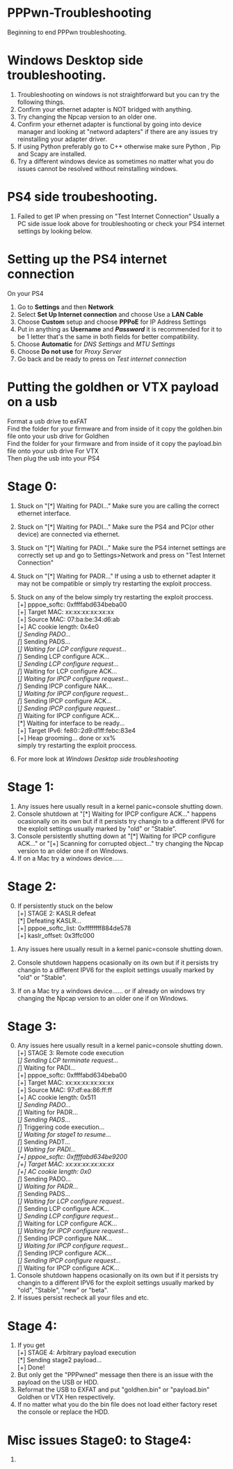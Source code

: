 # PPPwn-Troubleshooting     
Beginning to end PPPwn troubleshooting.    

# Windows Desktop side troubleshooting.     
1. Troubleshooting on windows is not straightforward but you can try the following things.
2. Confirm your ethernet adapter is NOT bridged with anything. 
3. Try changing the Npcap version to an older one.         
4. Confirm your ethernet adapter is functional by going into device manager and looking at "netword adapters" if there are any issues try reinstalling your adapter driver. 
5. If using Python preferably go to C++ otherwise make sure Python , Pip and Scapy are installed.   
6. Try a different windows device as sometimes no matter what you do issues cannot be resolved without reinstalling windows.      
       
# PS4 side troubeshooting.         
1. Failed to get IP when pressing on "Test Internet Connection" Usually a PC side issue look above for troubleshooting or check your PS4 internet settings by looking below.      
           
# Setting up the PS4 internet connection  
On your PS4  
1. Go to **Settings** and then **Network**   
2. Select **Set Up Internet connection** and choose Use a **LAN Cable**  
3. Choose **Custom** setup and choose **PPPoE** for IP Address Settings  
4. Put in anything as **Username** and ***Password*** it is recommended for it to be 1 letter that's the same in both fields for better compatibility.
5. Choose **Automatic** for *DNS Settings* and *MTU Settings*
6. Choose **Do not use** for *Proxy Server*   
7. Go back and be ready to press on *Test internet connection*      
     
# Putting the goldhen or VTX payload on a usb          
Format a usb drive to exFAT               
Find the folder for your firmware and from inside of it copy the goldhen.bin file onto your usb drive  for Goldhen         
Find the folder for your firmware and from inside of it copy the payload.bin file onto your usb drive  For VTX         
Then plug the usb into your PS4              
       

# Stage 0:         
1. Stuck on "[*] Waiting for PADI..." Make sure you are calling the correct ethernet interface.       
2. Stuck on "[*] Waiting for PADI..." Make sure the PS4 and PC(or other device) are connected via ethernet.          
3. Stuck on "[*] Waiting for PADI..." Make sure the PS4 internet settings are correctly set up and go to Settings>Network and press on "Test Internet Connection"     
4. Stuck on "[*] Waiting for PADR..." If using a usb to ethernet adapter it may not be compatible or simply try restarting the exploit proccess.   
5. Stuck on any of the below simply try restarting the exploit proccess.        
[+] pppoe_softc: 0xffffabd634beba00     
[+] Target MAC: xx:xx:xx:xx:xx:xx     
[+] Source MAC: 07:ba:be:34:d6:ab     
[+] AC cookie length: 0x4e0    
[*] Sending PADO...   
[*] Sending PADS...    
[*] Waiting for LCP configure request...    
[*] Sending LCP configure ACK...    
[*] Sending LCP configure request...    
[*] Waiting for LCP configure ACK...    
[*] Waiting for IPCP configure request...      
[*] Sending IPCP configure NAK...    
[*] Waiting for IPCP configure request...     
[*] Sending IPCP configure ACK...      
[*] Sending IPCP configure request...    
[*] Waiting for IPCP configure ACK...      
[*] Waiting for interface to be ready...     
[+] Target IPv6: fe80::2d9:d1ff:febc:83e4    
[+] Heap grooming... done or xx%       
simply try restarting the exploit proccess. 
      
4. For more look at *Windows Desktop side troubleshooting*            
       
	   
# Stage 1:
1. Any issues here usually result in a kernel panic=console shutting down.       
2. Console shutdown at "[*] Waiting for IPCP configure ACK..." happens ocasionally on its own but if it persists try changin to a different IPV6 for the exploit settings usually marked by "old" or "Stable".     
3. Console persistently shutting down at "[*] Waiting for IPCP configure ACK..." or "[+] Scanning for corrupted object..." try changing the Npcap version to an older one if on Windows.      
4. If on a Mac try a windows device......    
      

# Stage 2:     
0. If persistently stuck on the below  
[+] STAGE 2: KASLR defeat      
[*] Defeating KASLR...     
[+] pppoe_softc_list: 0xffffffff884de578    
[+] kaslr_offset: 0x3ffc000      
      
1. Any issues here usually result in a kernel panic=console shutting down.       
2. Console shutdown happens ocasionally on its own but if it persists try changin to a different IPV6 for the exploit settings usually marked by "old" or "Stable".     
3. If on a Mac try a windows device......    or if already on windows try changing the Npcap version to an older one if on Windows.       
       

# Stage 3:             
0. Any issues here usually result in a kernel panic=console shutting down.        
[+] STAGE 3: Remote code execution    
[*] Sending LCP terminate request...    
[*] Waiting for PADI...    
[+] pppoe_softc: 0xffffabd634beba00    
[+] Target MAC: xx:xx:xx:xx:xx:xx      
[+] Source MAC: 97:df:ea:86:ff:ff    
[+] AC cookie length: 0x511    
[*] Sending PADO...    
[*] Waiting for PADR...     
[*] Sending PADS...     
[*] Triggering code execution...     
[*] Waiting for stage1 to resume...      
[*] Sending PADT...     
[*] Waiting for PADI...        
[+] pppoe_softc: 0xffffabd634be9200      
[+] Target MAC: xx:xx:xx:xx:xx:xx     
[+] AC cookie length: 0x0      
[*] Sending PADO...     
[*] Waiting for PADR...      
[*] Sending PADS...     
[*] Waiting for LCP configure request..     
[*] Sending LCP configure ACK...     
[*] Sending LCP configure request...     
[*] Waiting for LCP configure ACK...     
[*] Waiting for IPCP configure request...     
[*] Sending IPCP configure NAK...         
[*] Waiting for IPCP configure request...          
[*] Sending IPCP configure ACK...     
[*] Sending IPCP configure request...      
[*] Waiting for IPCP configure ACK...            
1. Console shutdown happens ocasionally on its own but if it persists try changin to a different IPV6 for the exploit settings usually marked by "old", "Stable", "new" or "beta".      
2. If issues persist recheck all your files and etc.         

# Stage 4:   
1. If you get     
[+] STAGE 4: Arbitrary payload execution    
[*] Sending stage2 payload...     
[+] Done!      
2. But only get the "PPPwned" message then there is an issue with the payload on the USB or HDD.      
3. Reformat the USB to EXFAT and put "goldhen.bin" or "payload.bin" Goldhen or VTX Hen respectively.        
4. If no matter what you do the bin file does not load either factory reset the console or replace the HDD.    
      
# Misc issues Stage0: to Stage4:    
1.   


